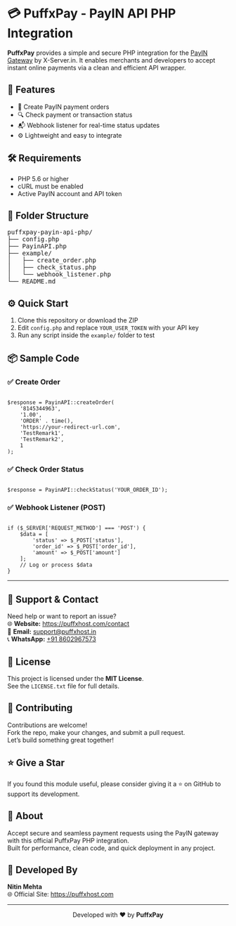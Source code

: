 <h1>💳 PuffxPay - PayIN API PHP Integration</h1>

<p>
  <strong>PuffxPay</strong> provides a simple and secure PHP integration for the <a href="https://pay.x-server.in" target="_blank">PayIN Gateway</a> by X-Server.in.
  It enables merchants and developers to accept instant online payments via a clean and efficient API wrapper.
</p>

<h2>🚀 Features</h2>
<ul>
  <li>🧾 Create PayIN payment orders</li>
  <li>🔍 Check payment or transaction status</li>
  <li>📬 Webhook listener for real-time status updates</li>
  <li>⚙️ Lightweight and easy to integrate</li>
</ul>

<h2>🛠️ Requirements</h2>
<ul>
  <li>PHP 5.6 or higher</li>
  <li>cURL must be enabled</li>
  <li>Active PayIN account and API token</li>
</ul>

<h2>📁 Folder Structure</h2>
<pre>
puffxpay-payin-api-php/
├── config.php
├── PayinAPI.php
├── example/
│   ├── create_order.php
│   ├── check_status.php
│   └── webhook_listener.php
└── README.md
</pre>

<h2>⚙️ Quick Start</h2>
<ol>
  <li>Clone this repository or download the ZIP</li>
  <li>Edit <code>config.php</code> and replace <code>YOUR_USER_TOKEN</code> with your API key</li>
  <li>Run any script inside the <code>example/</code> folder to test</li>
</ol>

<h2>📦 Sample Code</h2>

<h3>✅ Create Order</h3>
<pre><code>
$response = PayinAPI::createOrder(
    '8145344963',
    '1.00',
    'ORDER' . time(),
    'https://your-redirect-url.com',
    'TestRemark1',
    'TestRemark2',
    1
);
</code></pre>

<h3>✅ Check Order Status</h3>
<pre><code>
$response = PayinAPI::checkStatus('YOUR_ORDER_ID');
</code></pre>

<h3>✅ Webhook Listener (POST)</h3>
<pre><code>
if ($_SERVER['REQUEST_METHOD'] === 'POST') {
    $data = [
        'status' => $_POST['status'],
        'order_id' => $_POST['order_id'],
        'amount' => $_POST['amount']
    ];
    // Log or process $data
}
</code></pre>

<hr>

<h2>🛟 Support & Contact</h2>
<p>
  Need help or want to report an issue?<br>
  🌐 <strong>Website:</strong> <a href="https://puffxhost.com/contact" target="_blank">https://puffxhost.com/contact</a><br>
  📧 <strong>Email:</strong> <a href="mailto:support@puffxhost.in">support@puffxhost.in</a><br>
  📞 <strong>WhatsApp:</strong> <a href="https://wa.me/918602967573" target="_blank">+91 8602967573</a>
</p>

<h2>📜 License</h2>
<p>
  This project is licensed under the <strong>MIT License</strong>.<br>
  See the <code>LICENSE.txt</code> file for full details.
</p>

<h2>🙌 Contributing</h2>
<p>
  Contributions are welcome!<br>
  Fork the repo, make your changes, and submit a pull request.<br>
  Let’s build something great together!
</p>

<h2>⭐️ Give a Star</h2>
<p>
  If you found this module useful, please consider giving it a ⭐️ on GitHub to support its development.
</p>

<h2>🔗 About</h2>
<p>
  Accept secure and seamless payment requests using the PayIN gateway with this official PuffxPay PHP integration.<br>
  Built for performance, clean code, and quick deployment in any project.
</p>

<h2>🧠 Developed By</h2>
<p>
  <strong>Nitin Mehta</strong><br>
  🌐 Official Site: <a href="https://puffxhost.com" target="_blank">https://puffxhost.com</a>
</p>

<hr>
<p align="center">
  Developed with ❤️ by <strong>PuffxPay</strong>
</p>
